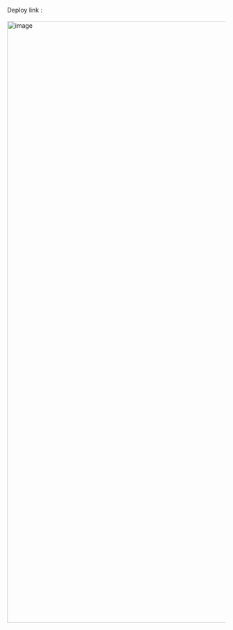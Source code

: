 Deploy link :
<br/>
<br/>
<img width="1388" alt="image" src="https://github.com/Sandunjayasekar/Image-gallery/assets/73893725/e5df4df8-7e4b-4c92-b78a-3ef27d061ec0">
